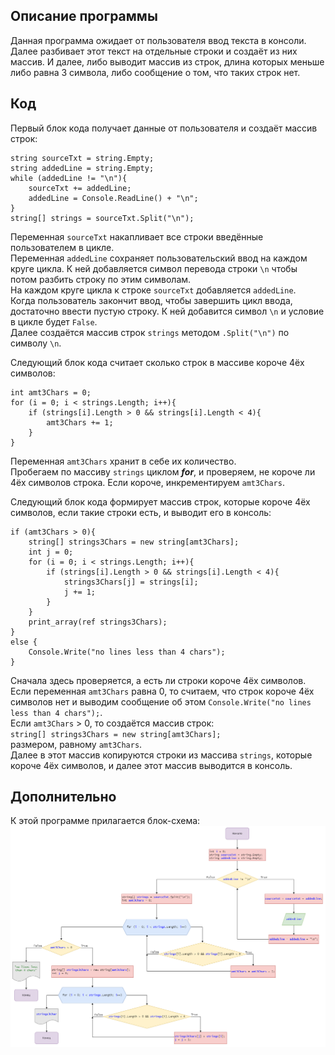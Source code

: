 ## Описание программы
Данная программа ожидает от пользователя ввод текста в консоли. Далее разбивает этот текст на отдельные строки и создаёт из них массив. И далее, либо выводит массив из строк, длина которых меньше либо равна 3 символа, либо сообщение о том, что таких строк нет.
## Код
Первый блок кода получает данные от пользователя и создаёт массив строк:
```
string sourceTxt = string.Empty;
string addedLine = string.Empty;
while (addedLine != "\n"){
    sourceTxt += addedLine;
    addedLine = Console.ReadLine() + "\n";
}
string[] strings = sourceTxt.Split("\n");
```
Переменная `sourceTxt` накапливает все строки введённые пользователем в цикле.  
Переменная `addedLine` сохраняет пользовательский ввод на каждом круге цикла. К ней добавляется символ перевода строки `\n` чтобы потом разбить строку по этим символам.  
На каждом круге цикла к строке `sourceTxt` добавляется `addedLine`.  
Когда пользователь закончит ввод, чтобы завершить цикл ввода, достаточно ввести пустую строку. К ней добавится символ `\n` и условие в цикле будет `False`.  
Далее создаётся массив строк `strings` методом `.Split("\n")` по символу `\n`.

Следующий блок кода считает сколько строк в массиве короче 4ёх символов:
```
int amt3Chars = 0;
for (i = 0; i < strings.Length; i++){
    if (strings[i].Length > 0 && strings[i].Length < 4){
        amt3Chars += 1;
    }
}
```
Переменная `amt3Chars` хранит в себе их количество.  
Пробегаем по массиву `strings` циклом ***for***, и проверяем, не короче ли 4ёх символов строка. Если короче, инкрементируем `amt3Chars`.

Следующий блок кода формирует массив строк, которые короче 4ёх символов, если такие строки есть, и выводит его в консоль:
```
if (amt3Chars > 0){
    string[] strings3Chars = new string[amt3Chars];
    int j = 0;
    for (i = 0; i < strings.Length; i++){
        if (strings[i].Length > 0 && strings[i].Length < 4){
            strings3Chars[j] = strings[i];
            j += 1;
        }
    }
    print_array(ref strings3Chars);
}
else {
    Console.Write("no lines less than 4 chars");
}
```
Сначала здесь проверяется, а есть ли строки короче 4ёх символов. Если переменная `amt3Chars` равна 0, то считаем, что строк короче 4ёх символов нет и выводим сообщение об этом `Console.Write("no lines less than 4 chars");`.  
Если `amt3Chars` > 0, то создаётся массив строк:  
`string[] strings3Chars = new string[amt3Chars];`  
размером, равному `amt3Chars`.  
Далее в этот массив копируются строки из массива `strings`, которые короче 4ёх символов, и далее этот массив выводится в консоль.
## Дополнительно
К этой программе прилагается блок-схема:  
<img alt="scheme" src="scheme/scheme.png"/>